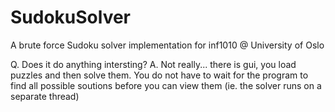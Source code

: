# SudokuSolver
A brute force Sudoku solver implementation for inf1010 @ University of Oslo

Q. Does it do anything intersting?
A. Not really...
there is gui, you load puzzles and then solve them. You do not have to wait for the program to find all possible soutions before you can view them (ie. the solver runs on a separate thread)
